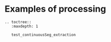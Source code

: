 # Examples of processing

```{eval-rst}
.. toctree::
   :maxdepth: 1

   test_continuousSeg_extraction
```
